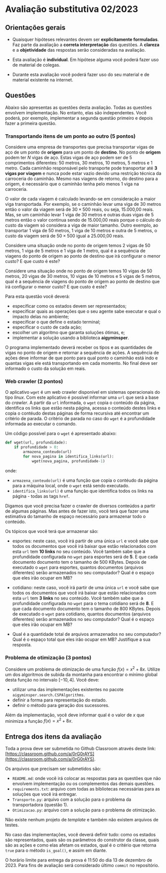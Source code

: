 # Avaliação substitutiva 02/2023

## Orientações gerais

* Quaisquer hipóteses relevantes devem ser **explicitamente formuladas**. Faz parte da avaliação a **correta interpretação** das questões. A **clareza** e a **objetividade** das respostas serão consideradas na avaliação. 

* Esta avaliação é **individual**. Em hipótese alguma você poderá fazer uso de material de colegas.

* Durante esta avaliação você poderá fazer uso do seu material e de material existente na internet. 

## Questões

Abaixo são apresentas as questões desta avaliação. Todas as questões envolvem implementação. No entanto, elas são independentes. Você poderá, por exemplo, implementar a segunda questão primeiro e depois fazer a primeira questão. 

### Transportando itens de um ponto ao outro (5 pontos)

Considere uma empresa de transportes que precisa transportar vigas de aço de um ponto de **origem** para um ponto de **destino**. No ponto de **origem** podem ter $N$ vigas de aço. Estas vigas de aço podem ser de 5 comprimentos diferentes: 50 metros, 30 metros, 10 metros, 5 metros e 1 metro. Cada caminhão responsável pelo transporte pode transportar até **3 vigas por viagem** e nunca pode estar vazio devido uma restrição técnica da carroceria do caminhão. Mesmo nas viagens de retorno, do destino para a origem, é necessário que o caminhão tenha pelo menos 1 viga na carroceria. 

O valor de cada viagem é calculado levando-se em consideração a maior viga transportada. Por exemplo, se o caminhão levar uma viga de 30 metros então o valor da viagem será de $30 \times 500$ reais, ou seja, 15.000,00 reais. Mas, se um caminhão levar 1 viga de 30 metros e outras duas vigas de 5 metros então o valor continua sendo de 15.000,00 reais porque o cálculo do custo da viagem só considera a viga de maior tamanho. Outro exemplo, ao transportar 1 viga de 50 metros, 1 viga de 10 metros e outra de 5 metros, o custo da viagem será de $50 \times 500$ igual a 25.000,00 reais. 

Considere uma situação onde no ponto de origem temos 2 vigas de 50 metros, 1 viga de 5 metros e 1 viga de 1 metro, qual é a sequência de viagens do ponto de origem ao ponto de destino que irá configurar o menor custo? E que custo é este?

Considere uma situação onde no ponto de origem temos 10 vigas de 50 metros, 20 vigas de 30 metros, 10 vigas de 10 metros e 5 vigas de 5 metros, qual é a sequência de viagens do ponto de origem ao ponto de destino que irá configurar o menor custo? E que custo é este?

Para esta questão você deverá: 

* especificar como os estados devem ser representados;
* especificar quais as operações que o seu agente sabe executar e qual o impacto delas no ambiente;
* especificar o que define o estado terminal;
* especificar o custo de cada ação;
* escolher um algoritmo que garanta soluções ótimas, e;
* implementar a solução usando a biblioteca **aigyminsper**.  

O programa implementado deverá receber os tipos e as quantidades de vigas no ponto de origem e retornar a sequência de ações. A sequência de ações deve informar de que ponto para qual ponto o caminhão está indo e quantas vigas ele está transportando em cada momento. No final deve ser informado o custo da solução em reais.  

### Web crawler (2 pontos)

O aplicativo `wget` é um web crawler disponível em sistemas operacionais do tipo *linux*. Com este aplicativo é possível informar uma `url` que será a base do *crawler*. A partir da `url` informada, o `wget` copia o conteúdo da página, identifica os links que estão nesta página, acessa o conteúdo destes links e copia o contéudo destas páginas de forma recursiva até encontrar um critério de parada. O critério de parada no caso do `wget` é a profundidade informada ao executar o comando.

Um código possível para o `wget` é apresentado abaixo: 

```python
def wget(url, profundidade):
    if profundidade > 0:
        armazena_conteudo(url)
        for nova_pagina in identifica_links(url):
            wget(nova_pagina, profundidade-1)
```

onde: 

* `armazena_conteudo(url)` é uma função que copia o contéudo da página para a máquina local, onde o `wget` está sendo executado. 
* `identifica_links(url)` é uma função que identifica todos os links na página - todas as tags `href`. 


Digamos que você precisa fazer o crawler de diversos conteúdos a partir de algumas páginas. Mas antes de fazer isto, você terá que fazer uma estimativa do tamanho de espaço necessário para armazenar todo o conteúdo. 

Os tópicos que você terá que armazenar são: 

* esportes: neste caso, você irá partir de uma única `url` e você sabe que todos os documentos que você irá baixar que estão relacionados com esta `url` tem **10 links** no seu conteúdo. Você também sabe que a profundidade configurada no `wget` para esportes será de **5**. E que cada documento documento tem o tamanho de 500 KBytes. Depois de executado o `wget` para esportes, quantos documentos (arquivos diferentes) serão armazenados no seu computador? Qual é o espaço que eles irão ocupar em MB? 

* cotidiano: neste caso, você irá partir de uma única `url` e você sabe que todos os documentos que você irá baixar que estão relacionados com esta `url` tem **3 links** no seu conteúdo. Você também sabe que a profundidade configurada no `wget` para o tema cotidiano será de **8**. E que cada documento documento tem o tamanho de 800 KBytes. Depois de executado o `wget` para cotidiano, quantos documentos (arquivos diferentes) serão armazenados no seu computador? Qual é o espaço que eles irão ocupar em MB? 

* Qual é a quantidade total de arquivos armazenados no seu computador? Qual é o espaço total que eles irão ocupar em MB? Justifique a sua resposta.

### Problema de otimização (3 pontos)

Considere um problema de otimização de uma função $f(x) = x^{2} + 8x$. Utilize um dos algoritmos de subida da montanha para encontrar o mínimo global desta função no intervalo $[-10,4]$. Você deve:

* utilizar uma das implementações existentes no pacote `aigyminsper.search.CSPAlgorithms`. 
* definir a forma para representação do estado.
* definir o método para geração dos sucessores.

Além da implementação, você deve informar qual é o valor de $x$ que minimiza a função $f(x) = x^{2} + 8x$.  


## Entrega dos itens da avaliação

Toda a prova deve ser submetida no Github Classroom através deste link: [https://classroom.github.com/a/0rG0rAYS](https://classroom.github.com/a/0rG0rAYS).

Os arquivos que precisam ser submetidos são: 

* `README.md`: onde você irá colocar as respostas para as questões que não envolvem implementação ou os complementos das demais questões. 
* `requirements.txt`: arquivo com todas as bibliotecas necessárias para as soluções que você irá entregar. 
* `Transporte.py`: arquivo com a solução para o problema da transportadora (questão 1).
* `Otimizacao.py`: arquivo com a solução para o problema de otimização. 

Não existe nenhum projeto de *template* e também não existem arquivos de testes. 

No caso das implementações, você deverá definir tudo: como os estados são representados, quais são os parâmetros do construtor da classe, quais são as ações e como elas afetam os estados, qual é o critério que retorna `true` para o método `is_goal()`, e assim em diante. 

O horário limite para entrega da prova é 11:50 do dia 13 de dezembro de 2023. Para fins de avaliação será considerado último `commit` no repositório. 


